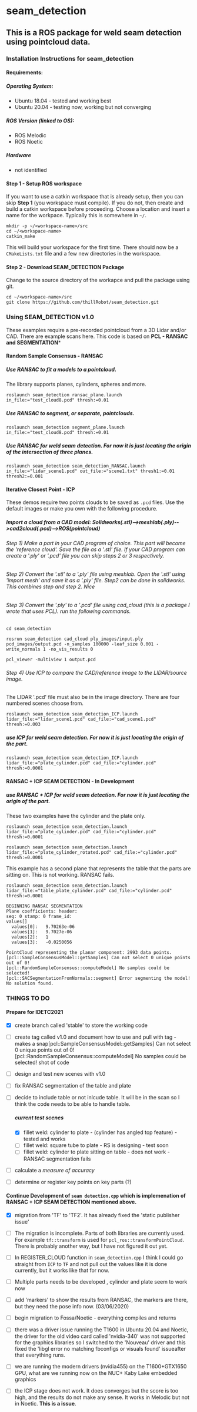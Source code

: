# seam_detection
## This is a ROS package for weld seam detection using pointcloud data.

### Installation Instructions for seam_detection 

#### Requirements:
##### Operating System: 
- Ubuntu 18.04 - tested and working best
- Ubuntu 20.04 - testing now, working but not converging
##### ROS Version (linked to OS):
- ROS Melodic
- ROS Noetic
##### Hardware 
- not identified

#### Step 1 - Setup ROS workspace
If you want to use a catkin workspace that is already setup, then you can skip **Step 1** (you workspace must compile). If you do not, then create and build a catkin workspace before proceeding. Choose a location and insert a name for the workpace. Typically this is somewhere in `~/`.

```
mkdir -p ~/<workspace-name>/src
cd ~/<workspace-name>
catkin_make
```

This will build your workspace for the first time. There should now be a `CMakeLists.txt` file and a few new directories in the workspace.

#### Step 2 - Download SEAM_DETECTION Package
Change to the source directory of the workapce and pull the package using git.

```
cd ~/<workspace-name>/src
git clone https://github.com/thillRobot/seam_detection.git
```


### Using SEAM_DETECTION v1.0


These examples require a pre-recorded pointcloud from a 3D Lidar and/or CAD. There are example scans here.
This code is based on **PCL - RANSAC and SEGMENTATION***


<!-- ##### try this one pcd_to_pointcloud - THIS WORKS (02/04/2020)-->
<!--`roslaunch seam_detection segment_plane_line.launch in_file:="test_cloud11.pcd" thresh:=0.01`-->
#### Random Sample Consensus - RANSAC
##### Use RANSAC to fit a models to a pointcloud. 
The library supports planes, cylinders, spheres and more.
```
roslaunch seam_detection ransac_plane.launch in_file:="test_cloud8.pcd" thresh:=0.01
```

##### Use RANSAC to segment, or separate, pointclouds.
```
roslaunch seam_detection segment_plane.launch in_file:="test_cloud8.pcd" thresh:=0.01
```

##### Use RANSAC for weld seam detection. For now it is just locating the origin of the intersection of three planes.
```
roslaunch seam_detection seam_detection_RANSAC.launch in_file:="lidar_scene1.pcd" out_file:="scene1.txt" thresh1:=0.01 thresh2:=0.001
```

#### Iterative Closest Point - ICP
These demos require two points clouds to be saved as `.pcd` files. Use the default images or make you own with the following procedure.
##### Import a cloud from a CAD model: Solidworks(.stl)-->meshlab(.ply)-->cad2cloud(.pcd)-->ROS(pointcloud)

###### Step 1) Make a part in your CAD program of choice. This part will become the 'reference cloud'. Save the file as a '.stl' file. If your CAD program can create a '.ply' or '.pcd' file you can skip steps 2 or 3 respectively.

###### Step 2) Convert the '.stl' to a '.ply' file using meshlab. Open the '.stl' using 'import mesh' and save it as a '.ply' file. Step2 can be done in solidworks. This combines step and step 2. Nice

###### Step 3) Convert the '.ply' to a '.pcd' file using cad_cloud (this is a package I wrote that uses PCL). run the following commands.

```
cd seam_detection

rosrun seam_detection cad_cloud ply_images/input.ply pcd_images/output.pcd -n_samples 100000 -leaf_size 0.001 -write_normals 1 -no_vis_results 0

pcl_viewer -multiview 1 output.pcd
```

###### Step 4) Use ICP to compare the CAD/reference image to the LIDAR/source image. 
The LIDAR '.pcd' file must also be in the image directory. There are four numbered scenes choose from.

```
roslaunch seam_detection seam_detection_ICP.launch lidar_file:="lidar_scene1.pcd" cad_file:="cad_scene1.pcd"  thresh:=0.003
```


##### use ICP for weld seam detection. For now it is just locating the origin of the part.

```
roslaunch seam_detection seam_detection_ICP.launch lidar_file:="plate_cylinder.pcd" cad_file:="cylinder.pcd"  thresh:=0.0001
```

#### RANSAC + ICP SEAM DETECTION - In Development
##### use RANSAC + ICP for weld seam detection. For now it is just locating the origin of the part.

These two examples have the cylinder and the plate only.
```
roslaunch seam_detection seam_detection.launch lidar_file:="plate_cylinder.pcd" cad_file:="cylinder.pcd" thresh:=0.0001
```
```
roslaunch seam_detection seam_detection.launch lidar_file:="plate_cylinder_rotated.pcd" cad_file:="cylinder.pcd" thresh:=0.0001
```

This example has a second plane that represents the table that the parts are sitting on. This is not working. RANSAC fails.
```
roslaunch seam_detection seam_detection.launch lidar_file:="table_plate_cylinder.pcd" cad_file:="cylinder.pcd" thresh:=0.0001
```

```
BEGINNING RANSAC SEGMENTATION
Plane coefficients: header: 
seq: 0 stamp: 0 frame_id: 
values[]
  values[0]:   9.70263e-06
  values[1]:   9.7027e-06
  values[2]:   1
  values[3]:   -0.0250056

PointCloud representing the planar component: 2993 data points.
[pcl::SampleConsensusModel::getSamples] Can not select 0 unique points out of 0!
[pcl::RandomSampleConsensus::computeModel] No samples could be selected!
[pcl::SACSegmentationFromNormals::segment] Error segmenting the model! No solution found.
```

### THINGS TO DO

#### Prepare for IDETC2021
- [x] create branch called 'stable' to store the working code 
- [ ] create tag called v1.0 and document how to use and pull with tag - makes a snap[pcl::SampleConsensusModel::getSamples] Can not select 0 unique points out of 0!
[pcl::RandomSampleConsensus::computeModel] No samples could be selected!
shot of code
- [ ] design and test new scenes with v1.0
- [ ] fix RANSAC segmentation of the table and plate
- [ ] decide to include table or not inlcude table. It will be in the scan so I think the code needs to be able to handle table. 

   ##### current test scenes
   - [x] fillet weld: cylinder to plate -  (cylinder has angled top feature) - tested and works 
   - [ ] fillet weld: square tube to plate - RS is designing - test soon
   - [ ] fillet weld: cylinder to plate sitting on table - does not work - RANSAC segmentation fails

- [ ] calculate a *measure of accuracy* 
- [ ] determine or register key points on key parts (?)

#### Continue Development of `seam detection.cpp` which is implemenation of RANSAC + ICP SEAM DETECTION mentioned above.
   - [x] migration from 'TF'  to 'TF2'. It has already fixed the 'static publisher issue'
   - [ ] The migration is incomplete. Parts of both libraries are currently used. For example `tf::transform` is used for  `pcl_ros::transformPointCloud`. There is probably another way, but I have not figured it out yet.
   - [ ] In REGISTER_CLOUD function in `seam_detection.cpp` I think I could go straight from `ICP` to `TF` and not pull out the values like it is done currently, but it works like that for now.
   - [ ] Multiple parts needs to be developed , cylinder and plate seem to work now
   - [ ] add 'markers' to show the results from RANSAC, the markers are there, but they need the pose info now. (03/06/2020)
   - [ ] begin migration to Fossa/Noetic - everything compiles  and returns
   - [ ] there was a driver issue running the T1600 in Ubuntu 20.04 and Noetic, the driver for the old video card called 'nvidia-340' was not supported for the graphics libraries so I switched to the 'Nouveau' driver and this fixed the 'libgl error no matching fbconfigs or visuals found' issueafter that everything runs.
   - [ ] we are running the modern drivers (nvidia455) on the  T1600+GTX1650 GPU, what are we running now on the NUC+ Kaby Lake embedded graphics
   - [ ] the ICP stage does not work. It does converges but the score is too high, and the results do not make any sense. It works in Melodic but not in Noetic. **This is a issue**.




